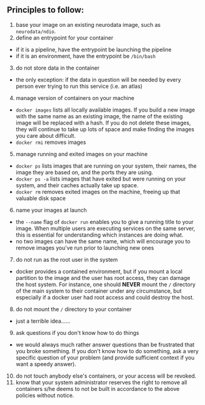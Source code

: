 ## Principles to follow:

1. base your image on an existing neurodata image, such as `neurodata/ndio`.
2. define an entrypoint for your container
  - if it is a pipeline, have the entrypoint be launching the pipeline
  - if it is an environment, have the entrypoint be `/bin/bash`
3. do not store data in the container
  - the only exception: if the data in question will be needed by every person ever trying to run this service (i.e. an atlas)
4. manage version of containers on your machine
  - `docker images` lists all locally available images. If you build a new image with the same name as an existing image, the name of the existing image will be replaced with a hash. If you do not delete these images, they will continue to take up lots of space and make finding the images you care about difficult.
  - `docker rmi` removes images
5. manage running and exited images on your machine
  - `docker ps` lists images that are running on your system, their names, the image they are based on, and the ports they are using.
  - `docker ps -a` lists images that have exited but were running on your system, and their caches actually take up space.
  - `docker rm` removes exited images on the machine, freeing up that valuable disk space
6. name your images at launch
  - the `--name` flag of `docker run` enables you to give a running title to your image. When multiple users are executing services on the same server, this is essential for understanding which instances are doing what.
  - no two images can have the same name, which will encourage you to remove images you've run prior to launching new ones
7. do not run as the root user in the system
  - docker provides a contained environment, but if you mount a local partition to the image and the user has root access, they can damage the host system. For instance, one should **NEVER** mount the `/` directory of the main system to their container under any circumstance, but especially if a docker user had root access and could destroy the host.
8. do not mount the `/` directory to your container
  - just a terrible idea......
9. ask questions if you don't know how to do things
  - we would always much rather answer questions than be frustrated that you broke something. If you don't know how to do something, ask a very specific question of your problem (and provide sufficient context if you want a speedy answer).
10. do not touch anybody else's containers, or your access will be revoked.
11. know that your system administrator reserves the right to remove all containers s/he deems to not be built in accordance to the above policies without notice.
